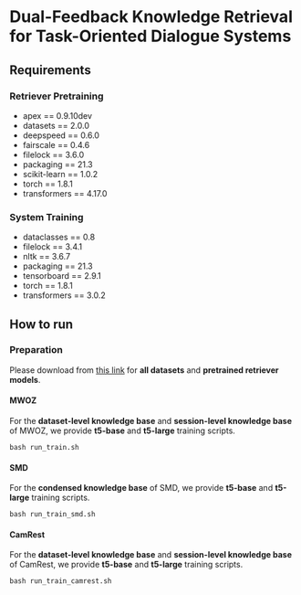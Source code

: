 # **Dual-Feedback Knowledge Retrieval for Task-Oriented Dialogue Systems**

## Requirements

### Retriever Pretraining

-   apex == 0.9.10dev
-   datasets == 2.0.0
-   deepspeed == 0.6.0
-   fairscale == 0.4.6
-   filelock == 3.6.0
-   packaging == 21.3
-   scikit-learn == 1.0.2
-   torch == 1.8.1
-   transformers == 4.17.0

### System Training

-   dataclasses == 0.8
-   filelock == 3.4.1
-   nltk == 3.6.7
-   packaging == 21.3
-   tensorboard == 2.9.1
-   torch == 1.8.1
-   transformers ==  3.0.2


## How to run

### Preparation

Please download from [this link](https://drive.google.com/file/d/1VIJOV7B0l3d2kVmR8Hnj9lsJmF7rLBfz/view?usp=sharing) for **all datasets** and **pretrained retriever models**. 


#### MWOZ

For the **dataset-level knowledge base** and **session-level knowledge base** of MWOZ, we provide **t5-base** and **t5-large** training scripts.

```
bash run_train.sh
```


#### SMD

For the **condensed knowledge base** of SMD, we provide **t5-base** and **t5-large** training scripts.

```
bash run_train_smd.sh
```

#### CamRest

For the **dataset-level knowledge base** and **session-level knowledge base** of CamRest, we provide **t5-base** and **t5-large** training scripts.

```
bash run_train_camrest.sh
```


